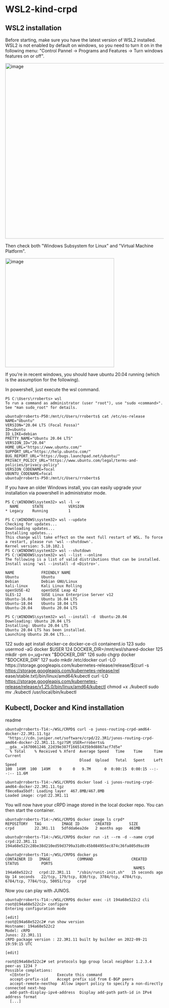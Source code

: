 # WSL2-kind-crpd

## WSL2 installation

Before starting, make sure you have the latest version of WSL2 installed. WSL2 is not enabled by default on windows, so you need to turn it on in the following menu: "Control Pannel -> Programs and Features -> Turn windows features on or off".

<img width="557" alt="image" src="https://user-images.githubusercontent.com/21667569/206169945-6951d695-4fe0-4ac9-a689-5c9f7a3bb667.png">

Then check both "Windows Subsystem for Linux" and "Virtual Machine Platform".

<img width="346" alt="image" src="https://user-images.githubusercontent.com/21667569/206170202-e577bc12-38e8-4d93-a399-4a0623cd23f3.png">

If you're in recent windows, you should have ubuntu 20.04 running (which is the assumption for the following).

In powershell, just execute the wsl command.
```(console)
PS C:\Users\rroberts> wsl
To run a command as administrator (user "root"), use "sudo <command>".
See "man sudo_root" for details.

ubuntu@rroberts-P50:/mnt/c/Users/rroberts$ cat /etc/os-release
NAME="Ubuntu"
VERSION="20.04 LTS (Focal Fossa)"
ID=ubuntu
ID_LIKE=debian
PRETTY_NAME="Ubuntu 20.04 LTS"
VERSION_ID="20.04"
HOME_URL="https://www.ubuntu.com/"
SUPPORT_URL="https://help.ubuntu.com/"
BUG_REPORT_URL="https://bugs.launchpad.net/ubuntu/"
PRIVACY_POLICY_URL="https://www.ubuntu.com/legal/terms-and-policies/privacy-policy"
VERSION_CODENAME=focal
UBUNTU_CODENAME=focal
ubuntu@rroberts-P50:/mnt/c/Users/rroberts$
```
If you have an older Windows install, you can easily upgrade your installation via powershell in administrator mode.

```(console)
PS C:\WINDOWS\system32> wsl -l -v
  NAME      STATE           VERSION
* Legacy    Running         1

PS C:\WINDOWS\system32> wsl --update
Checking for updates...
Downloading updates...
Installing updates...
This change will take effect on the next full restart of WSL. To force a restart, please run 'wsl --shutdown'.
Kernel version: 5.10.102.1
PS C:\WINDOWS\system32> wsl --shutdown
PS C:\WINDOWS\system32> wsl --list --online
The following is a list of valid distributions that can be installed.
Install using 'wsl --install -d <Distro>'.

NAME            FRIENDLY NAME
Ubuntu          Ubuntu
Debian          Debian GNU/Linux
kali-linux      Kali Linux Rolling
openSUSE-42     openSUSE Leap 42
SLES-12         SUSE Linux Enterprise Server v12
Ubuntu-16.04    Ubuntu 16.04 LTS
Ubuntu-18.04    Ubuntu 18.04 LTS
Ubuntu-20.04    Ubuntu 20.04 LTS

PS C:\WINDOWS\system32> wsl --install -d  Ubuntu-20.04
Downloading: Ubuntu 20.04 LTS
Installing: Ubuntu 20.04 LTS
Ubuntu 20.04 LTS has been installed.
Launching Ubuntu 20.04 LTS...
```

  122  sudo apt install docker-ce docker-ce-cli containerd.io
  123  sudo usermod -aG docker $USER
  124  DOCKER_DIR=/mnt/wsl/shared-docker
  125  mkdir -pm o=,ug=rwx "$DOCKER_DIR"
  126  sudo chgrp docker "$DOCKER_DIR"
  127  sudo mkdir /etc/docker
  curl -LO https://storage.googleapis.com/kubernetes-release/release/$(curl -s https://storage.googleapis.com/kubernetes-release/rel
ease/stable.txt)/bin/linux/amd64/kubectl
  curl -LO https://storage.googleapis.com/kubernetes-release/release/v1.25.0/bin/linux/amd64/kubectl
  chmod +x ./kubectl
  sudo mv ./kubectl /usr/local/bin/kubectl

## Kubectl, Docker and Kind installation

readme
```console
ubuntu@rroberts-T14:~/WSL/CRPD$ curl -o junos-routing-crpd-amd64-docker-22.3R1.11.tgz
 "https://cdn.juniper.net/software/crpd/22.3R1/junos-routing-crpd-amd64-docker-22.3R1.11.tgz?SM_USER=rroberts&
__gda__=1670061246_22d39e387f16651435b9d8867acf7d5e"
  % Total    % Received % Xferd  Average Speed   Time    Time     Time  Current
                                 Dload  Upload   Total   Spent    Left  Speed
100  149M  100  149M    0     0   9.7M      0  0:00:15  0:00:15 --:--:-- 11.6M

ubuntu@rroberts-T14:~/WSL/CRPD$ docker load -i junos-routing-crpd-amd64-docker-22.3R1.11.tgz 
f8ece8aa5bdf: Loading layer  467.8MB/467.8MB
Loaded image: crpd:22.3R1.11
```

You will now have your cRPD image stored in the local docker repo. You can then start the container.

```console
ubuntu@rroberts-T14:~/WSL/CRPD$ docker image ls crpd*
REPOSITORY   TAG         IMAGE ID       CREATED        SIZE
crpd         22.3R1.11   5dfdda6ea2de   2 months ago   461MB

ubuntu@rroberts-T14:~/WSL/CRPD$ docker run -it --rm -d --name crpd crpd:22.3R1.11
194a68e522c28be38d210ed59d3799a31d0c45b084955ec874c36fa805d9ac89

ubuntu@rroberts-T14:~/WSL/CRPD$ docker ps
CONTAINER ID   IMAGE            COMMAND                 CREATED          STATUS          PORTS
                                                         NAMES
194a68e522c2   crpd:22.3R1.11   "/sbin/runit-init.sh"   15 seconds ago   Up 14 seconds   22/tcp, 179/tcp, 830/tcp, 3784/tcp, 4784/tcp, 6784/tcp, 7784/tcp, 50051/tcp   crpd

```

Now you can play with JUNOS.

```
ubuntu@rroberts-T14:~/WSL/CRPD$ docker exec -it 194a68e522c2 cli
root@194a68e522c2> configure 
Entering configuration mode

[edit]
root@194a68e522c2# run show version 
Hostname: 194a68e522c2
Model: cRPD
Junos: 22.3R1.11
cRPD package version : 22.3R1.11 built by builder on 2022-09-21 19:59:15 UTC

[edit]

root@194a68e522c2# set protocols bgp group local neighbor 1.2.3.4 peer-as 1234 ?
Possible completions:
  <[Enter]>            Execute this command
  accept-prefix-sid    Accept prefix sid from E-BGP peers
  accept-remote-nexthop  Allow import policy to specify a non-directly connected next-hop
  add-path-display-ipv4-address  Display add-path path-id in IPv4 address format
  [...]
```
